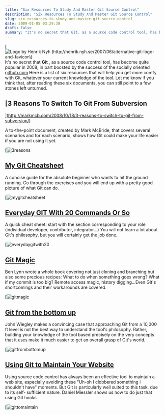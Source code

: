 ```yaml
---
title: "Six Resources To Study And Master Git Source Control"
description: "Six Resources To Study And Master Git Source Control"
slug: six-resources-to-study-and-master-git-source-control
date: 2009-01-05 03:29:30
draft: false
summary: "It's no secret that Git, as a source code control tool, has become quite popular in 2008, in part boosted by the success of the socially oriented github.com Here is a list of six resources that will help you get more comfy with Git, whatever your current knowledge of the tool. Let me know if you think that, after reading these six documents, you can still point to a few stones left unturned.3 Reasons To Switch To Git From Subversion A to-the-point document, created by Mark McBride, that covers several scenarios and for each scenario, shows how Git could make your life easier if you are not using it yet."
---
```



[![Logo by Henrik Nyh \(http://henrik.nyh.se/2007/06/alternative-git-logo-and-favicon\)](/images/git-logo33.png)It's no secret that **Git** , as a source code control tool, has
become quite popular in 2008, in part boosted by the success of the socially
oriented [github.com](http://github.com) Here is a list of six resources that
will help you get more comfy with Git, whatever your current knowledge of the
tool. Let me know if you think that, after reading these six documents, you
can still point to a few stones left unturned.  

## [3 Reasons To Switch To Git From Subversion
](http://markmcb.com/2008/10/18/3-reasons-to-switch-to-git-from-subversion/)

  
A to-the-point document, created by Mark McBride, that covers several
scenarios and for each scenario, shows how Git could make your life easier if
you are not using it yet.

[![3reasons](/images/3reasons.jpg)  

## [My Git Cheatsheet](http://raptureinvenice.blogspot.com/2008/08/my-git-cheatsheet.html)

  
A concise guide for the absolute beginner who wants to hit the ground running.
Go through the exercises and you will end up with a pretty good picture of
what Git can do.

[![mygitcheatsheet](/images/mygitcheatsheet.jpg)  

## [Everyday GIT With 20 Commands Or So](http://www.kernel.org/pub/software/scm/git/docs/everyday.html)

  
A quick cheat sheet: start with the section corresponding to your role
(individual developer, contributor, integrator...) You will not learn a lot
about Git's philosophy, but you will certainly get the job done.

[![everydaygitwith20](/images/everydaygitwith20.jpg)  

## [Git Magic](http://www-cs-students.stanford.edu/~blynn/gitmagic/)

  
Ben Lynn wrote a whole book covering not just cloning and branching but also
some precious recipes: What to do when something goes wrong? What if my commit
is too big? Remote access magic, history digging...Even Git's shortcomings and
their workarounds are covered.

[![gitmagic](/images/gitmagic.jpg)  

## [Git from the bottom up](http://newartisans.com/blog_files/git.from.bottom.up.php)

  
John Wiegley makes a convincing case that approaching Git from a 10,000 ft
level is not the best way to understand the tool's philosophy. Rather,
building your knowledge of the tool based precisely on the very concepts that
it uses make it much easier to get an overall grasp of Git's world.

[![gitfrombottomup](/images/gitfrombottomup.jpg)  

## [Using Git to Maintain Your Website](http://dmiessler.com/blog/using-git-to-maintain-your-website)

  
Using source code control has always been an effective tool to maintain a web
site, especially avoiding these "Uh-oh I clobbered something I shouldn't have"
moments. But Git is particularly well suited to this task, due to its self-
sufficient nature. Daniel Miessler shows us how to do just that using Git
hooks.

[![gittomaintain](/images/gittomaintain.jpg)

